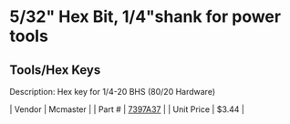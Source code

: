 # 5/32" Hex Bit, 1/4"shank for power tools
## Tools/Hex Keys
Description: 	Hex key for 1/4-20 BHS (80/20 Hardware) 

| Vendor | Mcmaster | 
| Part # | [7397A37](http://www.mcmaster.com/) | 
| Unit Price | $3.44 | 
